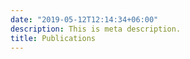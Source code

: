 ```yaml
---
date: "2019-05-12T12:14:34+06:00"
description: This is meta description.
title: Publications
---
```


